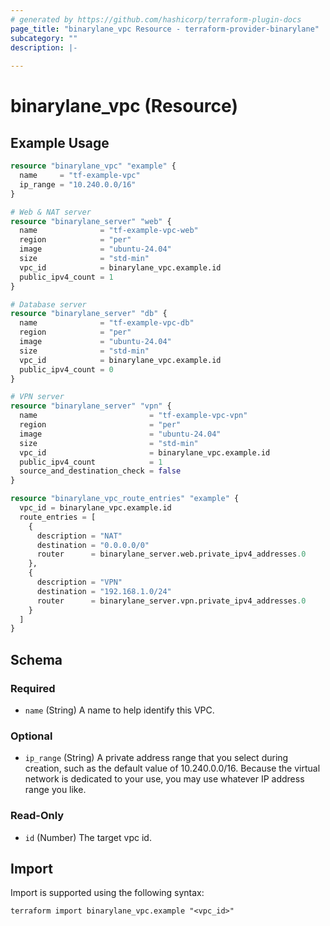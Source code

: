 ```yaml
---
# generated by https://github.com/hashicorp/terraform-plugin-docs
page_title: "binarylane_vpc Resource - terraform-provider-binarylane"
subcategory: ""
description: |-
  
---
```


# binarylane_vpc (Resource)



## Example Usage

```terraform
resource "binarylane_vpc" "example" {
  name     = "tf-example-vpc"
  ip_range = "10.240.0.0/16"
}

# Web & NAT server
resource "binarylane_server" "web" {
  name              = "tf-example-vpc-web"
  region            = "per"
  image             = "ubuntu-24.04"
  size              = "std-min"
  vpc_id            = binarylane_vpc.example.id
  public_ipv4_count = 1
}

# Database server
resource "binarylane_server" "db" {
  name              = "tf-example-vpc-db"
  region            = "per"
  image             = "ubuntu-24.04"
  size              = "std-min"
  vpc_id            = binarylane_vpc.example.id
  public_ipv4_count = 0
}

# VPN server
resource "binarylane_server" "vpn" {
  name                         = "tf-example-vpc-vpn"
  region                       = "per"
  image                        = "ubuntu-24.04"
  size                         = "std-min"
  vpc_id                       = binarylane_vpc.example.id
  public_ipv4_count            = 1
  source_and_destination_check = false
}

resource "binarylane_vpc_route_entries" "example" {
  vpc_id = binarylane_vpc.example.id
  route_entries = [
    {
      description = "NAT"
      destination = "0.0.0.0/0"
      router      = binarylane_server.web.private_ipv4_addresses.0
    },
    {
      description = "VPN"
      destination = "192.168.1.0/24"
      router      = binarylane_server.vpn.private_ipv4_addresses.0
    }
  ]
}
```

<!-- schema generated by tfplugindocs -->
## Schema

### Required

- `name` (String) A name to help identify this VPC.

### Optional

- `ip_range` (String) A private address range that you select during creation, such as the default value of 10.240.0.0/16. Because the virtual network is dedicated to your use, you may use whatever IP address range you like.

### Read-Only

- `id` (Number) The target vpc id.

## Import

Import is supported using the following syntax:

```shell
terraform import binarylane_vpc.example "<vpc_id>"
```
